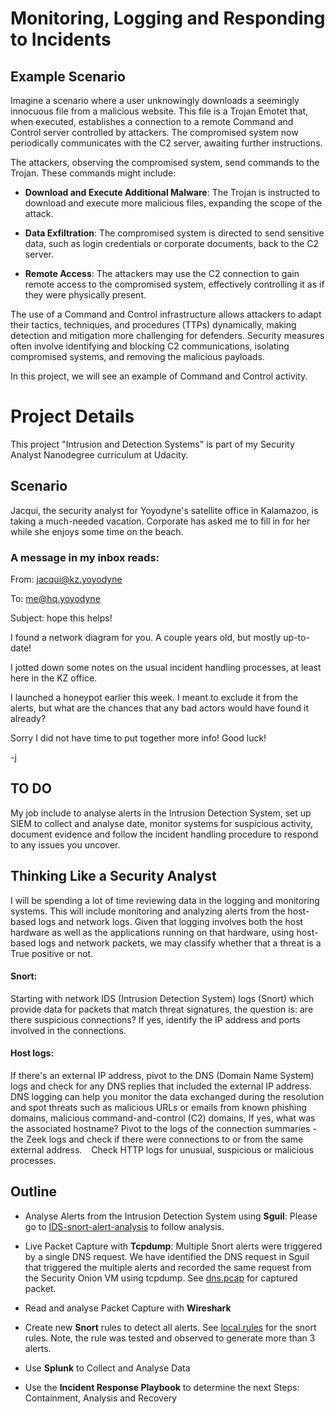 # Monitoring, Logging and Responding to Incidents

## Example Scenario

Imagine a scenario where a user unknowingly downloads a seemingly innocuous file from a malicious website. This file is a Trojan Emotet that, when executed, establishes a connection to a remote Command and Control server controlled by attackers. The compromised system now periodically communicates with the C2 server, awaiting further instructions.

The attackers, observing the compromised system, send commands to the Trojan. These commands might include:

- **Download and Execute Additional Malware**: The Trojan is instructed to download and execute more malicious files, expanding the scope of the attack.

- **Data Exfiltration**: The compromised system is directed to send sensitive data, such as login credentials or corporate documents, back to the C2 server.

- **Remote Access**: The attackers may use the C2 connection to gain remote access to the compromised system, effectively controlling it as if they were physically present.

The use of a Command and Control infrastructure allows attackers to adapt their tactics, techniques, and procedures (TTPs) dynamically, making detection and mitigation more challenging for defenders. Security measures often involve identifying and blocking C2 communications, isolating compromised systems, and removing the malicious payloads.

In this project, we will see an example of Command and Control activity.

# Project Details
This project "Intrusion and Detection Systems" is part of my Security Analyst Nanodegree curriculum at Udacity.
## Scenario

Jacqui, the security analyst for Yoyodyne's satellite office in Kalamazoo, is taking a much-needed vacation. Corporate has asked me to fill in for her while she enjoys some time on the beach.

### A message in my inbox reads:

From: jacqui@kz.yoyodyne

To: me@hq.yoyodyne

Subject: hope this helps!

I found a network diagram for you. A couple years old, but mostly up-to-date!

I jotted down some notes on the usual incident handling processes, at least here in the KZ office.

I launched a honeypot earlier this week. I meant to exclude it from the alerts, but what are the chances that any bad actors would have found it already?

Sorry I did not have time to put together more info! Good luck!

-j

## TO DO
My job include to analyse alerts in the Intrusion Detection System, set up SIEM to collect and analyse date, monitor systems for suspicious activity, document evidence and follow the incident handling procedure to respond to any issues you uncover.

## Thinking Like a Security Analyst

I will be spending a lot of time reviewing data in the logging and monitoring systems. This will include
monitoring and analyzing alerts from the host-based logs and network logs. Given that logging involves
both the host hardware as well as the applications running on that hardware, using host-based logs and
network packets, we may classify whether that a threat is a True positive or not.
 
#### Snort:

Starting with network IDS (Intrusion Detection System) logs (Snort) which provide data for packets
that match threat signatures, the question is: are there suspicious connections? If yes, identify the
IP address and ports involved in the connections.
 
#### Host logs: 

If there's an external IP address, pivot to the DNS (Domain Name System) logs and check for any
DNS replies that included the external IP address. DNS logging can help you monitor the data
exchanged during the resolution and spot threats such as malicious URLs or emails from known
phishing domains, malicious command-and-control (C2) domains, If yes, what was the associated
hostname? Pivot to the logs of the connection summaries - the Zeek logs and check if there were connections
to or from the same external address.
  Check HTTP logs for unusual, suspicious or malicious processes.
  

## Outline

- Analyse Alerts from the Intrusion Detection System using **Sguil**: Please go to [IDS-snort-alert-analysis](https://github.com/Marvykalu/udacity-security-analyst-nanodegree/blob/main/monitoring-logging-and-responding-to-incidents/IDS-snort-alert-analysis.pdf) to follow analysis.

- Live Packet Capture with **Tcpdump**: Multiple Snort alerts were triggered by a single DNS request. We have identified the DNS request in Sguil that triggered the multiple alerts and recorded the same request from the Security Onion VM using tcpdump. See [dns.pcap](https://github.com/Marvykalu/udacity-security-analyst-nanodegree/blob/main/monitoring-logging-and-responding-to-incidents/dns.pcap) for captured packet. 


- Read and analyse Packet Capture with **Wireshark**

- Create new **Snort** rules to detect all alerts. See [local.rules](https://github.com/Marvykalu/udacity-security-analyst-nanodegree/blob/main/monitoring-logging-and-responding-to-incidents/local.rules) for the snort rules. Note, the rule was tested and observed to generate more than 3 alerts.

- Use **Splunk** to Collect and Analyse Data

- Use the **Incident Response Playbook** to determine the next Steps: Containment, Analysis and Recovery
